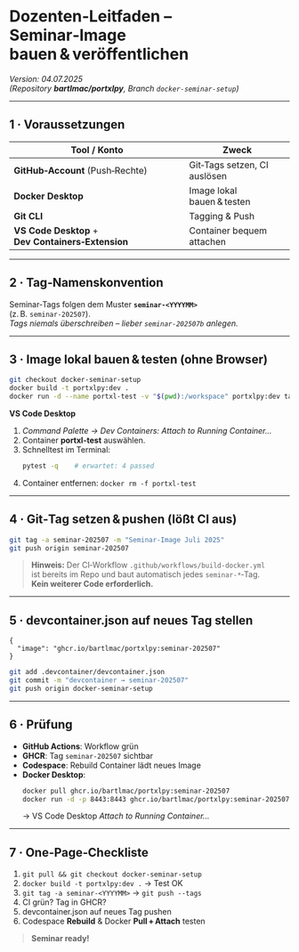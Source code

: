 
# Dozenten‑Leitfaden – Seminar‑Image bauen & veröffentlichen  
*Version: 04.07.2025*  
*(Repository **bartlmac/portxlpy**, Branch `docker‑seminar‑setup`)*

---

## 1 · Voraussetzungen

| Tool / Konto | Zweck |
|--------------|-------|
| **GitHub‑Account** (Push‑Rechte) | Git‑Tags setzen, CI auslösen |
| **Docker Desktop** | Image lokal bauen & testen |
| **Git CLI** | Tagging & Push |
| **VS Code Desktop** + **Dev Containers‑Extension** | Container bequem attachen |

---

## 2 · Tag‑Namenskonvention

Seminar‑Tags folgen dem Muster **`seminar‑<YYYYMM>`**  
(z. B. `seminar‑202507`).  
*Tags niemals überschreiben – lieber `seminar‑202507b` anlegen.*

---

## 3 · Image lokal bauen & testen (ohne Browser)

```bash
git checkout docker-seminar-setup
docker build -t portxlpy:dev .
docker run -d --name portxl-test -v "$(pwd):/workspace" portxlpy:dev tail -f /dev/null
```

**VS Code Desktop**

1. *Command Palette → Dev Containers: Attach to Running Container…*  
2. Container **portxl-test** auswählen.  
3. Schnelltest im Terminal:  
   ```bash
   pytest -q    # erwartet: 4 passed
   ```
4. Container entfernen: `docker rm -f portxl-test`

---

## 4 · Git‑Tag setzen & pushen (lößt CI aus)

```bash
git tag -a seminar-202507 -m "Seminar‑Image Juli 2025"
git push origin seminar-202507
```

> **Hinweis:** Der CI‑Workflow `.github/workflows/build-docker.yml`  
> ist bereits im Repo und baut automatisch jedes `seminar-*`‑Tag.  
> **Kein weiterer Code erforderlich.**

---

## 5 · devcontainer.json auf neues Tag stellen

```jsonc
{
  "image": "ghcr.io/bartlmac/portxlpy:seminar-202507"
}
```

```bash
git add .devcontainer/devcontainer.json
git commit -m "devcontainer → seminar-202507"
git push origin docker-seminar-setup
```

---

## 6 · Prüfung

* **GitHub Actions**: Workflow grün  
* **GHCR**: Tag `seminar-202507` sichtbar  
* **Codespace**: Rebuild Container lädt neues Image  
* **Docker Desktop**:  
  ```bash
  docker pull ghcr.io/bartlmac/portxlpy:seminar-202507
  docker run -d -p 8443:8443 ghcr.io/bartlmac/portxlpy:seminar-202507 tail -f /dev/null
  ```
  → VS Code Desktop *Attach to Running Container…*

---

## 7 · One‑Page‑Checkliste

1. `git pull && git checkout docker-seminar-setup`
2. `docker build -t portxlpy:dev .` → Test OK  
3. `git tag -a seminar-<YYYYMM>` → `git push --tags`  
4. CI grün? Tag in GHCR?  
5. devcontainer.json auf neues Tag pushen  
6. Codespace **Rebuild** & Docker **Pull + Attach** testen  

> **Seminar ready!**
